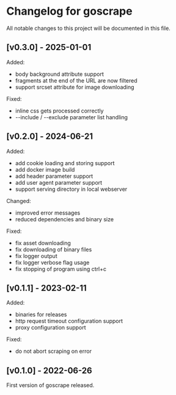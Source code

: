# Changelog for goscrape

All notable changes to this project will be documented in this file.

## [v0.3.0] - 2025-01-01

Added:

* body background attribute support
* fragments at the end of the URL are now filtered
* support srcset attribute for image downloading

Fixed:

* inline css gets processed correctly
* --include / --exclude parameter list handling

## [v0.2.0] - 2024-06-21

Added:

* add cookie loading and storing support
* add docker image build
* add header parameter support
* add user agent parameter support
* support serving directory in local webserver

Changed:

* improved error messages
* reduced dependencies and binary size

Fixed:

* fix asset downloading
* fix downloading of binary files
* fix logger output
* fix logger verbose flag usage
* fix stopping of program using ctrl+c

## [v0.1.1] - 2023-02-11

Added:

* binaries for releases
* http request timeout configuration support
* proxy configuration support

Fixed:

* do not abort scraping on error


## [v0.1.0] - 2022-06-26

First version of goscrape released.
